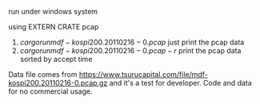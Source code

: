 run under windows system

using EXTERN CRATE pcap

1) $cargo run mdf-kospi200.20110216-0.pcap$ just print the pcap data
2) $cargo run mdf-kospi200.20110216-0.pcap -r$ print the pcap data sorted by accept time

Data file comes from https://www.tsurucapital.com/file/mdf-kospi200.20110216-0.pcap.gz and it's a test for developer.
Code and data for no commercial usage.

